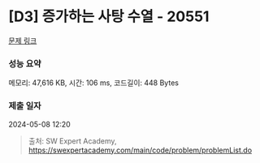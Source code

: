 # [D3] 증가하는 사탕 수열 - 20551 

[문제 링크](https://swexpertacademy.com/main/code/problem/problemDetail.do?contestProbId=AY4XhKTKU0IDFARM) 

### 성능 요약

메모리: 47,616 KB, 시간: 106 ms, 코드길이: 448 Bytes

### 제출 일자

2024-05-08 12:20



> 출처: SW Expert Academy, https://swexpertacademy.com/main/code/problem/problemList.do